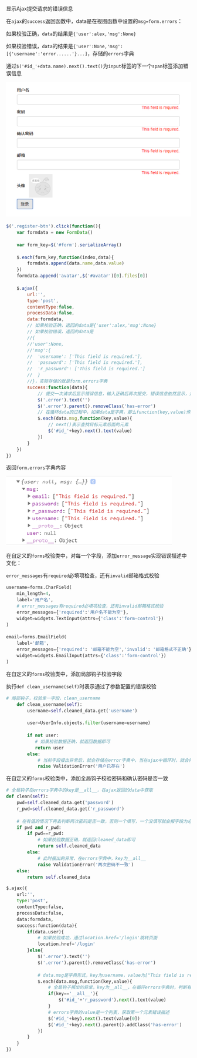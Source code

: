 显示Ajax提交请求的错误信息

在`ajax`的`success`返回函数中，data是在视图函数中设置的`msg=form.errors`：

如果校验正确，`data`的结果是`{'user':alex,'msg':None}`

如果校验错误，`data`的结果是`{'user':None,'msg':[{'username':'error......'}...]`，存储的`errors`字典

通过`$('#id_'+data.name).next().text()`为`input`标签的下一个`span`标签添加错误信息

![1544429212328](.\image\1544429212328.png)

```javascript
$('.register-btn').click(function(){
    var formdata = new FormData()

    var form_key=$('#form').serializeArray()

    $.each(form_key,function(index,data){
        formdata.append(data.name,data.value)
    })
    formdata.append('avatar',$('#avatar')[0].files[0])

    $.ajax({
        url:'',
        type:'post',
        contentType:false,
        processData:false,
        data:formdata,
        // 如果校验正确，返回的data是{'user':alex,'msg':None}
        // 如果校验错误，返回的data是
        //{
        //'user':None,
        //'msg':{
        //	'username': ['This field is required.'], 
        //	'password': ['This field is required.'], 
        //	'r_password': ['This field is required.']
        //	}
        //}，实际存储的就是form.errors字典
        success:function(data){
            // 提交一次请求后显示错误信息，输入正确后再次提交，错误信息依然显示，并没有清空，所以在添加错误信息前，先将所有字段的错误信息和has-error样式都清空
            $('.error').text('')
            $('.error').parent().removeClass('has-error')
            // 在循环data的过程中，如果data是字典，那么function(key,value)传入的是字典的key和value，每一个标签的id是id_username等，所以对每一个标签后的span进行赋值错误信息
            $.each(data.msg,function(key,value){
                // next()表示查找目标元素后面的元素
                $('#id_'+key).next().text(value)
            })
        }
    })
})
```

返回`form.errors`字典内容

![1544426704959](.\image\1544426665151.png)



在自定义的`forms`校验类中，对每一个字段，添加`error_message`实现错误描述中文化：

`error_messages`有`required`必填项检查，还有`invalid`邮箱格式校验

```python
username=forms.CharField(
    min_length=4,
    label='用户名',
    # error_messages有required必填项检查，还有invalid邮箱格式校验
    error_messages={'required':'用户名不能为空'},
    widget=widgets.TextInput(attrs={'class':'form-control'})
)
    
email=forms.EmailField(
    label='邮箱',
    error_messages={'required': '邮箱不能为空','invalid': '邮箱格式不正确'},
    widget=widgets.EmailInput(attrs={'class':'form-control'})
)
```



在自定义的`forms`校验类中，添加局部钩子校验字段

执行`def clean_username(self)`时表示通过了参数配置的错误校验

```python
# 局部钩子，校验单一字段，clean_username
    def clean_username(self):
        username=self.cleaned_data.get('username')

        user=UserInfo.objects.filter(username=username)

        if not user:
           # 如果校验数据正确，就返回数据即可
           return user
        else:
            # 当前字段报出异常后，就会存储在error字典中，当在ajax中循环时，就会将其根据id_+key.next.text存储为标签值
            raise ValidationError('用户已存在')
```



在自定义的`forms`校验类中，添加全局钩子校验密码和确认密码是否一致

```python
# 全局钩子在errors字典中的key是__all__，在ajax返回的data中获取
def clean(self):
    pwd=self.cleaned_data.get('password')
    r_pwd=self.cleaned_data.get('r_password')
	
    # 在有值的情况下再去判断两次密码是否一致，否则一个填写，一个没填写就会报字段为必填项的错误
    if pwd and r_pwd:
        if pwd==r_pwd:
            # 如果校验数据正确，就返回cleaned_data即可
            return self.cleaned_data
        else:
            # 此时报出的异常，在errors字典中，key为__all__
            raise ValidationError('两次密码不一致')
    else:
        return self.cleaned_data
```


```python
$.ajax({
    url:'',
    type:'post',
    contentType:false,
    processData:false,
    data:formdata,
    success:function(data){
        if(data.user){
            # 如果校验成功，通过location.href='/login'跳转页面
            location.href='/login'
        }else{
            $('.error').text('')
            $('.error').parent().removeClass('has-error')

            # data.msg是字典形式，key为username，value为["This field is required."]是列表
            $.each(data.msg,function(key,value){
                # 全局钩子报出的异常，key为__all__，在循环errors字典时，判断有无__all__的key，并把错误添加到确认密码下方
                if(key=='__all__'){
                    $('#id_'+'r_password').next().text(value)
                }
                # errors字典的value是一个列表，获取第一个元素错误描述
                $('#id_'+key).next().text(value[0])
                $('#id_'+key).next().parent().addClass('has-error')
            }) 
        }
    }
})
```

